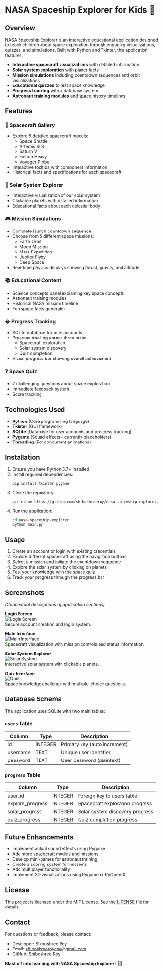 # NASA Spaceship Explorer for Kids 🚀

## Overview
NASA Spaceship Explorer is an interactive educational application designed to teach children about space exploration through engaging visualizations, quizzes, and simulations. Built with Python and Tkinter, this application features:

- **Interactive spacecraft visualizations** with detailed information
- **Solar system exploration** with planet facts
- **Mission simulations** including countdown sequences and orbit visualizations
- **Educational quizzes** to test space knowledge
- **Progress tracking** with a database system
- **Astronaut training modules** and space history timelines

## Features

### 🚀 Spacecraft Gallery
- Explore 5 detailed spacecraft models:
  - Space Shuttle
  - Artemis SLS
  - Saturn V
  - Falcon Heavy
  - Voyager Probe
- Interactive tooltips with component information
- Historical facts and specifications for each spacecraft

### 🌌 Solar System Explorer
- Interactive visualization of our solar system
- Clickable planets with detailed information
- Educational facts about each celestial body

### 🎮 Mission Simulations
- Complete launch countdown sequence
- Choose from 5 different space missions:
  - Earth Orbit
  - Moon Mission
  - Mars Expedition
  - Jupiter Flyby
  - Deep Space
- Real-time physics displays showing thrust, gravity, and altitude

### 📚 Educational Content
- Science concepts panel explaining key space concepts
- Astronaut training modules
- Historical NASA mission timeline
- Fun space facts generator

### � Progress Tracking
- SQLite database for user accounts
- Progress tracking across three areas:
  - Spacecraft exploration
  - Solar system discovery
  - Quiz completion
- Visual progress bar showing overall achievement

### ❓ Space Quiz
- 7 challenging questions about space exploration
- Immediate feedback system
- Score tracking

## Technologies Used
- **Python** (Core programming language)
- **Tkinter** (GUI framework)
- **SQLite** (Database for user accounts and progress tracking)
- **Pygame** (Sound effects - currently placeholders)
- **Threading** (For concurrent animations)

## Installation
1. Ensure you have Python 3.7+ installed
2. Install required dependencies:
   ```bash
   pip install tkinter pygame
   ```
3. Clone the repository:
   ```bash
   git clone https://github.com/shiboshreeroy/nasa-spaceship-explorer.git
   ```
4. Run the application:
   ```bash
   cd nasa-spaceship-explorer
   python main.py
   ```

## Usage
1. Create an account or login with existing credentials
2. Explore different spacecraft using the navigation buttons
3. Select a mission and initiate the countdown sequence
4. Explore the solar system by clicking on planets
5. Test your knowledge with the space quiz
6. Track your progress through the progress bar

## Screenshots
*(Conceptual descriptions of application sections)*

**Login Screen**  
![Login Screen](./demo/Login_Screen.png)  
Secure account creation and login system.

**Main Interface**  
![Main Interface](./demo/Main_Screen.png)  
Spacecraft visualization with mission controls and status information.

**Solar System Explorer**  
![Solar System](./demo/Solar_System.png)  
Interactive solar system with clickable planets.

**Quiz Interface**  
![Quiz](./demo/Quiz.png)  
Space knowledge challenge with multiple-choice questions.

## Database Schema
The application uses SQLite with two main tables:

### `users` Table
| Column    | Type    | Description               |
|-----------|---------|---------------------------|
| id        | INTEGER | Primary key (auto increment) |
| username  | TEXT    | Unique user identifier    |
| password  | TEXT    | User password (plaintext) |

### `progress` Table
| Column           | Type    | Description                      |
|------------------|---------|----------------------------------|
| user_id          | INTEGER | Foreign key to users table       |
| explore_progress | INTEGER | Spacecraft exploration progress  |
| solar_progress   | INTEGER | Solar system discovery progress  |
| quiz_progress    | INTEGER | Quiz completion progress         |

## Future Enhancements
- Implement actual sound effects using Pygame
- Add more spacecraft models and missions
- Develop mini-games for astronaut training
- Create a scoring system for missions
- Add multiplayer functionality
- Implement 3D visualizations using Pygame or PyOpenGL

## License
This project is licensed under the MIT License. See the [LICENSE](LICENSE) file for details.

## Contact
For questions or feedback, please contact:
- Developer: Shiboshree Roy
- Email: shiboshreeroycse@gmail.com
- GitHub: [Shiboshree Roy](https://github.com/shiboshreeroy)

**Blast off into learning with NASA Spaceship Explorer!** 🚀🌌